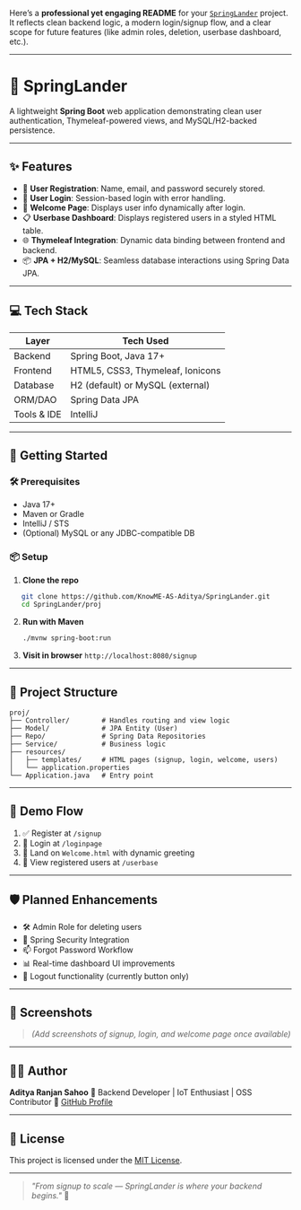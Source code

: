 Here’s a **professional yet engaging README** for your [`SpringLander`](https://github.com/KnowME-AS-Aditya/SpringLander/tree/main/proj) project. It reflects clean backend logic, a modern login/signup flow, and a clear scope for future features (like admin roles, deletion, userbase dashboard, etc.).

---

# 🌱 SpringLander

A lightweight **Spring Boot** web application demonstrating clean user authentication, Thymeleaf-powered views, and MySQL/H2-backed persistence.

---

## ✨ Features

- 🔐 **User Registration**: Name, email, and password securely stored.
- 🔑 **User Login**: Session-based login with error handling.
- 📄 **Welcome Page**: Displays user info dynamically after login.
- 📋 **Userbase Dashboard**: Displays registered users in a styled HTML table.
- 🌐 **Thymeleaf Integration**: Dynamic data binding between frontend and backend.
- 📦 **JPA + H2/MySQL**: Seamless database interactions using Spring Data JPA.

---

## 💻 Tech Stack

| Layer          | Tech Used                          |
|----------------|------------------------------------|
| Backend        | Spring Boot, Java 17+              |
| Frontend       | HTML5, CSS3, Thymeleaf, Ionicons   |
| Database       | H2 (default) or MySQL (external)   |
| ORM/DAO        | Spring Data JPA                    |
| Tools & IDE    | IntelliJ                           |

---

## 🚀 Getting Started

### 🛠️ Prerequisites

- Java 17+
- Maven or Gradle
- IntelliJ / STS
- (Optional) MySQL or any JDBC-compatible DB

### 📦 Setup

1. **Clone the repo**
```bash
   git clone https://github.com/KnowME-AS-Aditya/SpringLander.git
   cd SpringLander/proj
````

2. **Run with Maven**

   ```bash
   ./mvnw spring-boot:run
   ```

3. **Visit in browser**
   `http://localhost:8080/signup`

---

## 🧩 Project Structure

```
proj/
├── Controller/        # Handles routing and view logic
├── Model/             # JPA Entity (User)
├── Repo/              # Spring Data Repositories
├── Service/           # Business logic
├── resources/
│   ├── templates/     # HTML pages (signup, login, welcome, users)
│   └── application.properties
└── Application.java   # Entry point
```

---

## 🧪 Demo Flow

1. ✅ Register at `/signup`
2. 🔐 Login at `/loginpage`
3. 🎉 Land on `Welcome.html` with dynamic greeting
4. 👥 View registered users at `/userbase`

---

## 🛡️ Planned Enhancements

* 🛠 Admin Role for deleting users
* 🎯 Spring Security Integration
* 📫 Forgot Password Workflow
* 📊 Real-time dashboard UI improvements
* 🔄 Logout functionality (currently button only)

---

## 📸 Screenshots

> *(Add screenshots of signup, login, and welcome page once available)*

---

## 👨‍💻 Author

**Aditya Ranjan Sahoo**
💼 Backend Developer | IoT Enthusiast | OSS Contributor
📍 [GitHub Profile](https://github.com/KnowME-AS-Aditya)

---

## 📃 License

This project is licensed under the [MIT License](LICENSE).

---

> *"From signup to scale — SpringLander is where your backend begins."* 🚀

```

